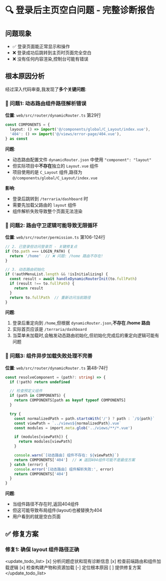 # 🔍 登录后主页空白问题 - 完整诊断报告

## 问题现象
- ✅ 登录页面能正常显示和操作
- ❌ 登录成功后跳转到主页时页面完全空白
- ❌ 没有任何内容渲染,控制台可能有错误

## 根本原因分析

经过深入代码审查,我发现了**多个关键问题**:

### 🔴 问题1: 动态路由组件路径解析错误

**位置**: `web/src/router/dynamicRouter.ts` 第29行

```typescript
const COMPONENTS = {
  layout: () => import('@/components/global/C_Layout/index.vue'),
  '404': () => import('@/views/error-page/404.vue'),
} as const
```

**问题**: 
- 动态路由配置文件 `dynamicRouter.json` 中使用 `"component": "layout"`
- 但实际项目中**不存在**独立的 `Layout.vue` 组件
- 项目使用的是 `C_Layout` 组件,路径为 `@/components/global/C_Layout/index.vue`

**影响**: 
- 登录后跳转到 `/terraria/dashboard` 时
- 需要先加载父路由的 `layout` 组件
- 组件解析失败导致整个页面无法渲染

### 🔴 问题2: 路由守卫逻辑可能导致无限循环

**位置**: `web/src/router/permission.ts` 第106-124行

```typescript
// 2. 已登录但访问登录页 - 关键修复点
if (to.path === LOGIN_PATH) {
  return '/home'  // ❌ 问题: /home 路由不存在!
}

// 3. 动态路由初始化
if (!authMenuList.length && !isInitializing) {
  const result = await handleDynamicRouterInit(to.fullPath)
  if (result !== to.fullPath) {
    return result
  }
  return to.fullPath  // 重新访问当前路径
}
```

**问题**:
1. 登录后重定向到 `/home`,但根据 `dynamicRouter.json`,**不存在 /home 路由**
2. 实际首页应该是 `/terraria/dashboard`
3. 当菜单未加载时,会触发动态路由初始化,但初始化完成后的重定向逻辑可能有问题

### 🔴 问题3: 组件异步加载失败处理不完善

**位置**: `web/src/router/dynamicRouter.ts` 第48-74行

```typescript
const resolveComponent = (path?: string) => {
  if (!path) return undefined

  // 检查预定义组件
  if (path in COMPONENTS) {
    return COMPONENTS[path as keyof typeof COMPONENTS]
  }

  try {
    const normalizedPath = path.startsWith('/') ? path : `/${path}`
    const viewPath = `../views${normalizedPath}.vue`
    const modules = import.meta.glob('../views/**/*.vue')

    if (modules[viewPath]) {
      return modules[viewPath]
    }

    console.warn(`[动态路由] 组件不存在: ${viewPath}`)
    return COMPONENTS['404']  // ❌ 返回404组件可能不是最佳方案
  } catch (error) {
    console.error('[动态路由] 组件解析失败:', error)
    return COMPONENTS['404']
  }
}
```

**问题**:
- 当组件路径不存在时,返回404组件
- 但这可能导致布局组件(layout)也被替换为404
- 用户看到的就是空白页面

## ✅ 修复方案

### 修复1: 确保 layout 组件路径正确

<update_todo_list>
<todos>
[x] 分析问题症状和现有诊断信息
[x] 检查前端路由和组件加载逻辑
[x] 检查构建产物和资源加载
[-] 定位根本原因
[ ] 提供修复方案
</todos>
</update_todo_list>